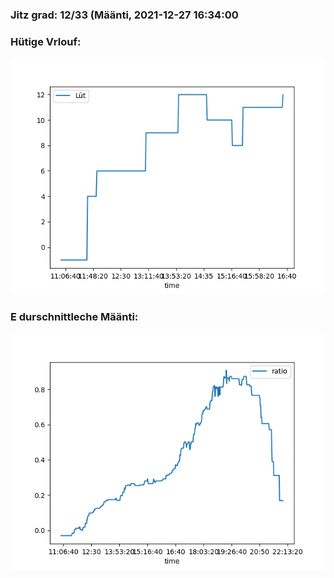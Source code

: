 ### Jitz grad: 12/33 (Määnti, 2021-12-27 16:34:00

### Hütige Vrlouf:
![Graph](Today.png)

### E durschnittleche Määnti:
![Graph](Määnti.png)